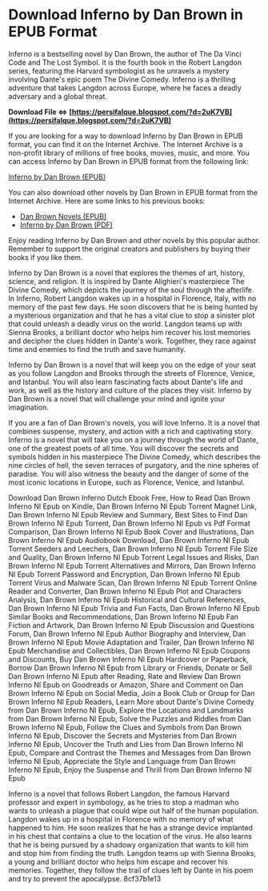 
 
# Download Inferno by Dan Brown in EPUB Format
 
Inferno is a bestselling novel by Dan Brown, the author of The Da Vinci Code and The Lost Symbol. It is the fourth book in the Robert Langdon series, featuring the Harvard symbologist as he unravels a mystery involving Dante's epic poem The Divine Comedy. Inferno is a thrilling adventure that takes Langdon across Europe, where he faces a deadly adversary and a global threat.
 
**Download File ⇔ [https://persifalque.blogspot.com/?d=2uK7VB](https://persifalque.blogspot.com/?d=2uK7VB)**


 
If you are looking for a way to download Inferno by Dan Brown in EPUB format, you can find it on the Internet Archive. The Internet Archive is a non-profit library of millions of free books, movies, music, and more. You can access Inferno by Dan Brown in EPUB format from the following link:
 
[Inferno by Dan Brown (EPUB)](https://archive.org/details/inferno0000brow_e7w0)
 
You can also download other novels by Dan Brown in EPUB format from the Internet Archive. Here are some links to his previous books:
 
- [Dan Brown Novels (EPUB)](https://archive.org/details/Prasoondanbrown)
- [Inferno by Dan Brown (PDF)](https://archive.org/details/PDFInfernoDanBrown)

Enjoy reading Inferno by Dan Brown and other novels by this popular author. Remember to support the original creators and publishers by buying their books if you like them.
  
Inferno by Dan Brown is a novel that explores the themes of art, history, science, and religion. It is inspired by Dante Alighieri's masterpiece The Divine Comedy, which depicts the journey of the soul through the afterlife. In Inferno, Robert Langdon wakes up in a hospital in Florence, Italy, with no memory of the past few days. He soon discovers that he is being hunted by a mysterious organization and that he has a vital clue to stop a sinister plot that could unleash a deadly virus on the world. Langdon teams up with Sienna Brooks, a brilliant doctor who helps him recover his lost memories and decipher the clues hidden in Dante's work. Together, they race against time and enemies to find the truth and save humanity.
 
Inferno by Dan Brown is a novel that will keep you on the edge of your seat as you follow Langdon and Brooks through the streets of Florence, Venice, and Istanbul. You will also learn fascinating facts about Dante's life and work, as well as the history and culture of the places they visit. Inferno by Dan Brown is a novel that will challenge your mind and ignite your imagination.
  
If you are a fan of Dan Brown's novels, you will love Inferno. It is a novel that combines suspense, mystery, and action with a rich and captivating story. Inferno is a novel that will take you on a journey through the world of Dante, one of the greatest poets of all time. You will discover the secrets and symbols hidden in his masterpiece The Divine Comedy, which describes the nine circles of hell, the seven terraces of purgatory, and the nine spheres of paradise. You will also witness the beauty and the danger of some of the most iconic locations in Europe, such as Florence, Venice, and Istanbul.
 
Download Dan Brown Inferno Dutch Ebook Free,  How to Read Dan Brown Inferno Nl Epub on Kindle,  Dan Brown Inferno Nl Epub Torrent Magnet Link,  Dan Brown Inferno Nl Epub Review and Summary,  Best Sites to Find Dan Brown Inferno Nl Epub Torrent,  Dan Brown Inferno Nl Epub vs Pdf Format Comparison,  Dan Brown Inferno Nl Epub Book Cover and Illustrations,  Dan Brown Inferno Nl Epub Audiobook Download,  Dan Brown Inferno Nl Epub Torrent Seeders and Leechers,  Dan Brown Inferno Nl Epub Torrent File Size and Quality,  Dan Brown Inferno Nl Epub Torrent Legal Issues and Risks,  Dan Brown Inferno Nl Epub Torrent Alternatives and Mirrors,  Dan Brown Inferno Nl Epub Torrent Password and Encryption,  Dan Brown Inferno Nl Epub Torrent Virus and Malware Scan,  Dan Brown Inferno Nl Epub Torrent Online Reader and Converter,  Dan Brown Inferno Nl Epub Plot and Characters Analysis,  Dan Brown Inferno Nl Epub Historical and Cultural References,  Dan Brown Inferno Nl Epub Trivia and Fun Facts,  Dan Brown Inferno Nl Epub Similar Books and Recommendations,  Dan Brown Inferno Nl Epub Fan Fiction and Artwork,  Dan Brown Inferno Nl Epub Discussion and Questions Forum,  Dan Brown Inferno Nl Epub Author Biography and Interview,  Dan Brown Inferno Nl Epub Movie Adaptation and Trailer,  Dan Brown Inferno Nl Epub Merchandise and Collectibles,  Dan Brown Inferno Nl Epub Coupons and Discounts,  Buy Dan Brown Inferno Nl Epub Hardcover or Paperback,  Borrow Dan Brown Inferno Nl Epub from Library or Friends,  Donate or Sell Dan Brown Inferno Nl Epub after Reading,  Rate and Review Dan Brown Inferno Nl Epub on Goodreads or Amazon,  Share and Comment on Dan Brown Inferno Nl Epub on Social Media,  Join a Book Club or Group for Dan Brown Inferno Nl Epub Readers,  Learn More about Dante's Divine Comedy from Dan Brown Inferno Nl Epub,  Explore the Locations and Landmarks from Dan Brown Inferno Nl Epub,  Solve the Puzzles and Riddles from Dan Brown Inferno Nl Epub,  Follow the Clues and Symbols from Dan Brown Inferno Nl Epub,  Discover the Secrets and Mysteries from Dan Brown Inferno Nl Epub,  Uncover the Truth and Lies from Dan Brown Inferno Nl Epub,  Compare and Contrast the Themes and Messages from Dan Brown Inferno Nl Epub,  Appreciate the Style and Language from Dan Brown Inferno Nl Epub,  Enjoy the Suspense and Thrill from Dan Brown Inferno Nl Epub
 
Inferno is a novel that follows Robert Langdon, the famous Harvard professor and expert in symbology, as he tries to stop a madman who wants to unleash a plague that could wipe out half of the human population. Langdon wakes up in a hospital in Florence with no memory of what happened to him. He soon realizes that he has a strange device implanted in his chest that contains a clue to the location of the virus. He also learns that he is being pursued by a shadowy organization that wants to kill him and stop him from finding the truth. Langdon teams up with Sienna Brooks, a young and brilliant doctor who helps him escape and recover his memories. Together, they follow the trail of clues left by Dante in his poem and try to prevent the apocalypse.
 8cf37b1e13
 

